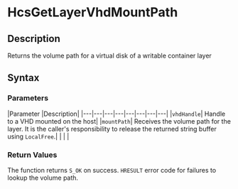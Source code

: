 # HcsGetLayerVhdMountPath

## Description
Returns the volume path for a virtual disk of a writable container layer

## Syntax

### Parameters
|Parameter     |Description|
|---|---|---|---|---|---|---|---| 
|`vhdHandle`| Handle to a VHD mounted on the host|
|`mountPath`| Receives the volume path for the layer. It is the caller's responsibility to release the returned string buffer using `LocalFree`.|
|    |    | 



### Return Values
The function returns `S_OK` on success. `HRESULT` error code for failures to lookup the volume path.

